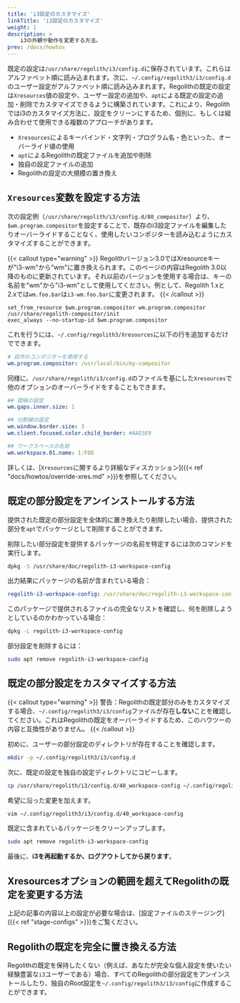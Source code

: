 ```yaml
---
title: 'i3設定のカスタマイズ'
linkTitle: 'i3設定のカスタマイズ'
weight: 1
description: >
    i3の外観や動作を変更する方法。
prev: /docs/howtos
---
```


既定の設定は`/usr/share/regolith/i3/config.d`に保存されています。これらはアルファベット順に読み込まれます。次に、`~/.config/regolith3/i3/config.d`のユーザー設定がアルファベット順に読み込みまれます。Regolithの既定の設定は`Xresources`値の設定や、ユーザー設定の追加や、`apt`による既定の設定の追加・削除でカスタマイズできるように構築されています。これにより、Regolithではi3のカスタマイズ方法に、設定をクリーンにするため、個別に、もしくは組み合わせて使用できる複数のアプローチがあります。

-   `Xresources`によるキーバインド・文字列・プログラム名・色といった、オーバーライド値の使用
-   `apt`によるRegolithの既定ファイルを追加や削除
-   独自の設定ファイルの追加
-   Regolithの設定の大規模の置き換え

## `Xresources`変数を設定する方法

次の設定例（`/usr/share/regolith/i3/config.d/80_compositor`）より、`$wm.program.compositor`を設定することで、既存のi3設定ファイルを編集したりオーバーライドすることなく、使用したいコンポジターを読み込むようにカスタマイズすることができます。

{{< callout type="warning" >}}
Regolithバージョン3.0ではXresourceキーが"i3-wm"から"wm"に置き換えられます。このページの内容はRegolith 3.0以降のものに更新されています。それ以前のバージョンを使用する場合は、キーの名前を"wm"から"i3-wm"として使用してください。例として、Regolith 1.xと2.xでは`wm.foo.bar`は`i3-wm.foo.bar`に変更されます。
{{< /callout >}}

```text {filename="/usr/share/regolith/i3/config.d/80_compositor"}
set_from_resource $wm.program.compositor wm.program.compositor /usr/share/regolith-compositor/init
exec_always --no-startup-id $wm.program.compositor
```

これを行うには、`~/.config/regolith3/Xresources`に以下の行を追加するだけでできます。

```yaml {filename="~/.config/regolith3/Xresources"}
# 自作のコンポジターを使用する
wm.program.compositor: /usr/local/bin/my-compositor
```

同様に、`/usr/share/regolith/i3/config.d`のファイルを基にした`Xresources`で他のオプションのオーバーライドをすることもできます。

```yaml {filename="~/.config/regolith3/Xresources"}
## 間隔の設定
wm.gaps.inner.size: 1

## 分割線の設定
wm.window.border.size: 3
wm.client.focused.color.child_border: #AAD3E9

## ワークスペースの名前
wm.workspace.01.name: 1:FOO
```

詳しくは、[`Xresources`に関するより詳細なディスカッション]({{< ref "docs/howtos/override-xres.md" >}})を参照してください。

## 既定の部分設定をアンインストールする方法

提供された既定の部分設定を全体的に置き換えたり削除したい場合、提供された部分を`apt`でパッケージとして削除することができます。

削除したい部分設定を提供するパッケージの名前を特定するには次のコマンドを実行します。

```bash
dpkg -S /usr/share/doc/regolith-i3-workspace-config
```

出力結果にパッケージの名前が含まれている場合：

```yaml
regolith-i3-workspace-config: /usr/share/doc/regolith-i3-workspace-config
```

このパッケージで提供されるファイルの完全なリストを確認し、何を削除しようとしているのかわかっている場合：

```bash
dpkg -L regolith-i3-workspace-config
```

部分設定を削除するには：

```bash
sudo apt remove regolith-i3-workspace-config
```

## 既定の部分設定をカスタマイズする方法

{{< callout type="warning" >}}
警告：Regolithの既定部分のみをカスタマイズする場合、`~/.config/regolith3/i3/config`ファイルが存在**しない**ことを確認してください。これはRegolithの既定をオーバーライドするため、このハウツーの内容と互換性がありません。
{{< /callout >}}

初めに、ユーザーの部分設定のディレクトリが存在することを確認します。

```bash
mkdir -p ~/.config/regolith3/i3/config.d
```

次に、既定の設定を独自の設定ディレクトリにコピーします。

```bash
cp /usr/share/regolith/i3/config.d/40_workspace-config ~/.config/regolith3/i3/config.d/
```

希望に沿った変更を加えます。

```bash
vim ~/.config/regolith3/i3/config.d/40_workspace-config
```

既定に含まれているパッケージをクリーンアップします。

```bash
sudo apt remove regolith-i3-workspace-config
```

最後に、**i3を再起動するか、ログアウトしてから戻ります**。

## Xresourcesオプションの範囲を超えてRegolithの既定を変更する方法

上記の記事の内容以上の設定が必要な場合は、[設定ファイルのステージング]({{< ref "stage-configs" >}})をご覧ください。

## Regolithの既定を完全に置き換える方法

Regolithの既定を保持したくない（例えば、あなたが完全な個人設定を使いたい経験豊富な`i3`ユーザーである）場合、すべてのRegolithの部分設定をアンインストールしたり、独自のRoot設定を`~/.config/regolith3/i3/config`に作成することができます。
